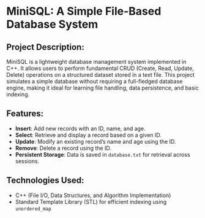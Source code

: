 # MiniSQL: A Simple File-Based Database System

## Project Description:
MiniSQL is a lightweight database management system implemented in C++. It allows users to perform fundamental CRUD (Create, Read, Update, Delete) operations on a structured dataset stored in a text file. This project simulates a simple database without requiring a full-fledged database engine, making it ideal for learning file handling, data persistence, and basic indexing.

## Features:
- **Insert**: Add new records with an ID, name, and age.
- **Select**: Retrieve and display a record based on a given ID.
- **Update**: Modify an existing record’s name and age using the ID.
- **Remove**: Delete a record using the ID.
- **Persistent Storage**: Data is saved in `database.txt` for retrieval across sessions.

## Technologies Used:
- C++ (File I/O, Data Structures, and Algorithm Implementation)
- Standard Template Library (STL) for efficient indexing using `unordered_map`

